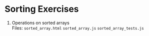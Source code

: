 # Sorting Exercises

1. Operations on sorted arrays<br>
   Files: `sorted_array.html`
   `sorted_array.js`
   `sorted_array_tests.js`
